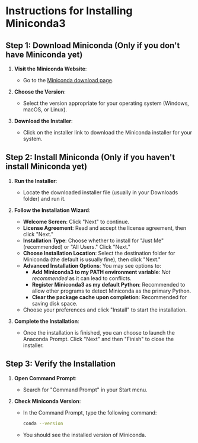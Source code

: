 # Instructions for Installing Miniconda3

## Step 1: Download Miniconda (Only if you don't have Miniconda yet)

1. **Visit the Miniconda Website**:
   - Go to the [Miniconda download page](https://docs.conda.io/en/latest/miniconda.html).

2. **Choose the Version**:
   - Select the version appropriate for your operating system (Windows, macOS, or Linux).

3. **Download the Installer**:
   - Click on the installer link to download the Miniconda installer for your system.

## Step 2: Install Miniconda (Only if you haven't install Miniconda yet)

1. **Run the Installer**:
   - Locate the downloaded installer file (usually in your Downloads folder) and run it.

2. **Follow the Installation Wizard**:
   - **Welcome Screen**: Click "Next" to continue.
   - **License Agreement**: Read and accept the license agreement, then click "Next."
   - **Installation Type**: Choose whether to install for "Just Me" (recommended) or "All Users." Click "Next."
   - **Choose Installation Location**: Select the destination folder for Miniconda (the default is usually fine), then click "Next."
   - **Advanced Installation Options**: You may see options to:
     - **Add Miniconda3 to my PATH environment variable**: *Not recommended* as it can lead to conflicts.
     - **Register Miniconda3 as my default Python**: Recommended to allow other programs to detect Miniconda as the primary Python.
     - **Clear the package cache upon completion**: Recommended for saving disk space.
   - Choose your preferences and click "Install" to start the installation.

3. **Complete the Installation**:
   - Once the installation is finished, you can choose to launch the Anaconda Prompt. Click "Next" and then "Finish" to close the installer.

## Step 3: Verify the Installation

1. **Open Command Prompt**:
   - Search for "Command Prompt" in your Start menu.

2. **Check Miniconda Version**:
   - In the Command Prompt, type the following command:
     ```bash
     conda --version
     ```
   - You should see the installed version of Miniconda.